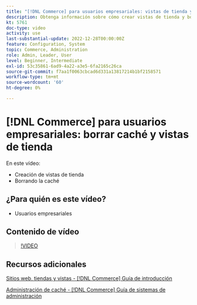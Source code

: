 ```yaml
---
title: "[!DNL Commerce] para usuarios empresariales: vistas de tienda y eliminación de caché"
description: Obtenga información sobre cómo crear vistas de tienda y borrar la caché.
kt: 5761
doc-type: video
activity: use
last-substantial-update: 2022-12-28T00:00:00Z
feature: Configuration, System
topic: Commerce, Administration
role: Admin, Leader, User
level: Beginner, Intermediate
exl-id: 53c35861-6ad9-4a22-a3e5-6fa2165c26ca
source-git-commit: f7aa1f0063cbcad6d331a13817214b1bf2158571
workflow-type: tm+mt
source-wordcount: '60'
ht-degree: 0%

---
```


# [!DNL Commerce] para usuarios empresariales: borrar caché y vistas de tienda

En este vídeo:

- Creación de vistas de tienda
- Borrando la caché

## ¿Para quién es este vídeo?

- Usuarios empresariales

## Contenido de vídeo

>[!VIDEO](https://video.tv.adobe.com/v/35946?quality=12&learn=on)

## Recursos adicionales

[Sitios web, tiendas y vistas - [!DNL Commerce] Guía de introducción](https://experienceleague.adobe.com/docs/commerce-admin/start/setup/websites-stores-views.html)

[Administración de caché - [!DNL Commerce] Guía de sistemas de administración](https://experienceleague.adobe.com/docs/commerce-admin/systems/tools/cache-management.html)
